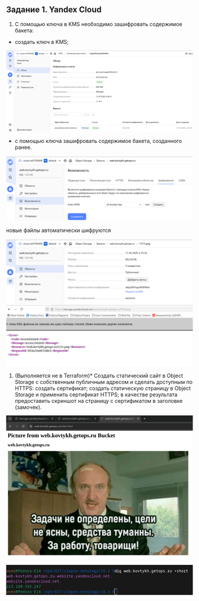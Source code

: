 ## Задание 1. Yandex Cloud
1. С помощью ключа в KMS необходимо зашифровать содержимое бакета:
- создать ключ в KMS;

![alt text](pic/1.png)

- с помощью ключа зашифровать содержимое бакета, созданного ранее.

![alt text](pic/2.png)

новые файлы автоматически шифруются

![alt text](pic/3.png)
![alt text](pic/4.png)

1. (Выполняется не в Terraform)* Создать статический сайт в Object Storage c собственным публичным адресом и сделать доступным по HTTPS:
создать сертификат;
создать статическую страницу в Object Storage и применить сертификат HTTPS;
в качестве результата предоставить скриншот на страницу с сертификатом в заголовке (замочек).

![alt text](pic/5.png)

![alt text](pic/6.png)